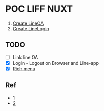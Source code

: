 # POC LIFF NUXT

1. [Create LineOA](https://manager.line.biz/account/@440ecvbl)
2. [Create LineLogin](https://developers.line.biz/)

## TODO

- [ ] Link line OA
- [x] Login - Logout on Browser and Line-app
- [x] [Rich menu](https://manager.line.biz/account/@844taepk/richmenu/create)

## Ref

- [1](https://medium.com/linedevth/%E0%B8%A1%E0%B8%B2%E0%B9%80%E0%B8%82%E0%B8%B5%E0%B8%A2%E0%B8%99-liff-app-%E0%B9%81%E0%B8%9A%E0%B8%9A%E0%B8%A1%E0%B8%B5-code-completion-%E0%B8%94%E0%B9%89%E0%B8%A7%E0%B8%A2-typescript-%E0%B8%81%E0%B8%B1%E0%B8%99%E0%B9%80%E0%B8%96%E0%B8%AD%E0%B8%B0-ea18a63e5289)
- [2](https://medium.com/linedevth/%E0%B9%80%E0%B8%84%E0%B8%A5%E0%B9%87%E0%B8%94%E0%B8%A5%E0%B8%B1%E0%B8%9A%E0%B8%81%E0%B8%B2%E0%B8%A3%E0%B8%97%E0%B8%B3-liff-login-%E0%B8%9A%E0%B8%99-external-browser-%E0%B8%97%E0%B8%B5%E0%B9%88-document-%E0%B9%84%E0%B8%A1%E0%B9%88%E0%B9%84%E0%B8%94%E0%B9%89%E0%B8%9A%E0%B8%AD%E0%B8%81%E0%B8%84%E0%B8%B8%E0%B8%93-bb36fef789b4)
